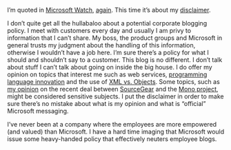 I’m quoted in [Microsoft
Watch](http://www.microsoft-watch.com/article2/0,4248,1128705,00.asp),
[again](http://devhawk.net/2003/03/17/quote-update/). This
time it’s about my
[disclaimer](http://devhawk.net/2003/05/29/new-disclaimer/).

I don’t quite get all the hullabaloo about a potential corporate
blogging policy. I meet with customers every day and usually I am privy
to information that I can’t share. My boss, the product groups and
Microsoft in general trusts my judgment about the handling of this
information, otherwise I wouldn’t have a job here. I’m sure there’s a
policy for what I should and shouldn’t say to a customer. This blog is
no different. I don’t talk about stuff I can’t talk about going on
inside the big house. I do offer my opinion on topics that interest me
such as web services, [programming language
innovation](http://devhawk.net/2003/06/11/to-infinity-and-beyond/)
and the use of [XML vs.
Objects](http://devhawk.net/2003/06/08/incoherence-at-11pm/). Some
topics, such as [my
opinion](http://devhawk.net/2003/06/11/sourcegear-takes-c-cross-platform/) on
the recent deal between
[SourceGear](http://www.sourcegear.com/index.asp) and the [Mono
project](http://www.go-mono.com/), might be considered sensitive
subjects. I put the disclaimer in order to make sure there’s no mistake
about what is my opinion and what is “official” Microsoft messaging.

I’ve never been at a company where the employees are more empowered (and
valued) than Microsoft. I have a hard time imaging that Microsoft would
issue some heavy-handed policy that effectively neuters employee blogs.
